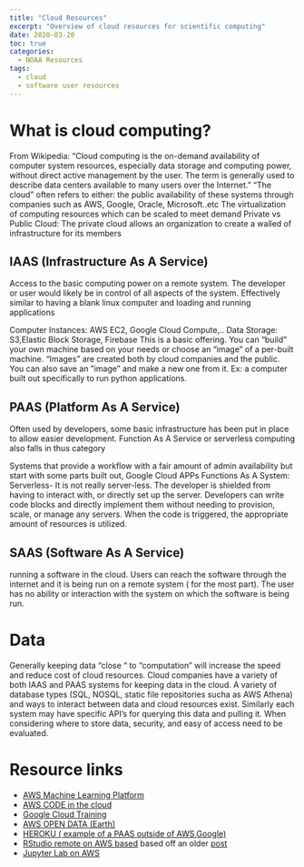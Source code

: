 ```yaml
---
title: "Cloud Resources"
excerpt: "Overview of cloud resources for scientific computing"
date: 2020-03-20
toc: true
categories:
  - NOAA Resources
tags:
  - cloud
  - software user resources
---
```




What is cloud computing?
========================

From Wikipedia: “Cloud computing is the on-demand availability of computer system resources, especially data storage and computing power, without direct active management by the user. The term is generally used to describe data centers available to many users over the Internet.”
“The cloud” often refers to either:
 the public availability of these systems through companies such as AWS, Google, Oracle, Microsoft..etc
The virtualization of computing resources which can be scaled to meet demand
Private vs Public Cloud:
The private cloud allows an organization to create a walled of infrastructure for its members


## IAAS (Infrastructure As A Service)

 Access to the basic computing power on a remote system. The developer or user would likely be in control of all aspects of the system.  Effectively similar to having a blank linux computer and loading  and running applications

Computer Instances: AWS EC2, Google Cloud Compute,..
Data Storage: S3,Elastic Block Storage, Firebase
This is a basic offering. You can “build” your own machine based on your needs or choose an “image” of a per-built machine.  “Images” are created both by cloud companies and the public.  You can also save an ”image” and make a new one from it.
Ex: a computer built out specifically to run python applications.


## PAAS (Platform As A Service)
 Often used by developers, some basic infrastructure has been put in place to allow easier development.
 Function As A Service or serverless computing also falls in thus category

Systems that provide a workflow with  a fair amount of admin availability but start with some parts built out,  Google Cloud APPs
Functions As A System: Serverless- It is not really server-less.  The developer is shielded from having to interact with, or directly set up the server. Developers can write code blocks and directly implement them without needing to provision, scale, or manage any servers.  When the code is triggered, the appropriate amount of resources is utilized.

## SAAS (Software As A Service)
 running a software in the cloud.  Users can reach the software through the internet and it is being run on a remote system ( for the most part).  The user has no ability or interaction with the system on which the software is being run.




Data
=========================================

Generally keeping data “close “ to “computation” will increase the speed and reduce cost of cloud resources.  Cloud companies have a variety of both IAAS and PAAS systems for keeping data in the cloud.
A variety of database types (SQL, NOSQL, static file repositories sucha as AWS Athena) and ways to interact between data and cloud resources exist.    Similarly each system may have specific API’s for querying this data and pulling it.  When considering where to store data, security, and easy of access need to be evaluated.


Resource links
=========================================
- [AWS Machine Learning Platform](https://aws.amazon.com/machine-learning/)
- [AWS CODE in the cloud](https://aws.amazon.com/cloud9/)
- [Google Cloud Training](https://cloud.google.com/training)
- [AWS OPEN DATA (Earth)](https://aws.amazon.com/earth/)
- [HEROKU ( example of a PAAS outside of AWS,Google)](https://www.heroku.com/platform)
- [RStudio remote on AWS based](https://towardsdatascience.com/how-to-run-rstudio-on-aws-in-under-3-minutes-for-free-65f8d0b6ccda) based  off an older [post](http://www.louisaslett.com/RStudio_AMI/)
- [Jupyter Lab on AWS](https://medium.com/@bruceyanghy/aws-ec2-launch-jupyter-notebook-server-jupyter-lab-with-screen-daee4429cc4a)
